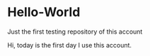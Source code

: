 # Hello-World
Just the first testing repository of this account

Hi, today is the first day I use this account.
